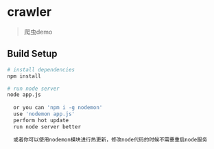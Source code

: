 # crawler

> 爬虫demo

## Build Setup

``` bash
# install dependencies
npm install

# run node server
node app.js
 
  or you can 'npm i -g nodemon'
  use 'nodemon app.js'
  perform hot update
  run node server better
  
  或者你可以使用nodemon模块进行热更新，修改node代码的时候不需要重启node服务
  


```
